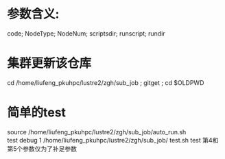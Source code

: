 # 参数含义: 
code; NodeType; NodeNum; scriptsdir; runscript; rundir

# 集群更新该仓库
cd /home/liufeng_pkuhpc/lustre2/zgh/sub_job ; gitget ; cd $OLDPWD

# 简单的test
source /home/liufeng_pkuhpc/lustre2/zgh/sub_job/auto_run.sh \
test debug 1 /home/liufeng_pkuhpc/lustre2/zgh/sub_job/ test.sh test
第4和第5个参数仅为了补足参数
